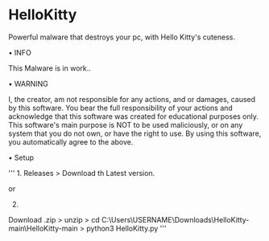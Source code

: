 # HelloKitty
Powerful malware that destroys your pc, with Hello Kitty's cuteness.

• INFO

This Malware is in work..

• WARNING

I, the creator, am not responsible for any actions, and or damages, caused by this software.
You bear the full responsibility of your actions and acknowledge that this software was created for educational purposes only.
This software's main purpose is NOT to be used maliciously, or on any system that you do not own, or have the right to use.
By using this software, you automatically agree to the above.

• Setup

'''
1.
Releases > Download th Latest version. 

or

2.
Download .zip > unzip > cd C:\Users\USERNAME\Downloads\HelloKitty-main\HelloKitty-main > python3 HelloKitty.py
'''
